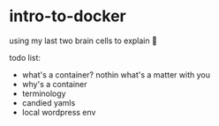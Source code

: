 # intro-to-docker
using my last two brain cells to explain 🐳

todo list:
- what's a container? nothin what's a matter with you
- why's a container
- terminology
- candied yamls
- local wordpress env
